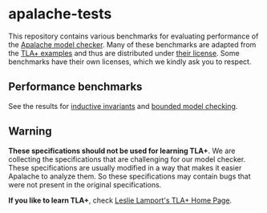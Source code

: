 # apalache-tests

This repository contains various benchmarks for evaluating performance of the
[Apalache model checker](https://github.com/konnov/apalache). Many of these
benchmarks are adapted from the [TLA+
examples](https://github.com/tlaplus/Examples) and thus are distributed under
[their license](https://github.com/tlaplus/Examples/blob/master/LICENSE.md).
Some benchmarks have their own licenses, which we kindly ask you to respect.

## Performance benchmarks

See the results for [inductive invariants](results/001indinv-report.md)
and [bounded model checking](results/002bmc-report.md).

## Warning

**These specifications should not be used for learning TLA+**.
We are collecting the specifications that are challenging for our model checker.
These specifications are usually modified in a way that makes it easier
Apalache to analyze them. So these specifications may contain bugs that were not present in the original specifications.

**If you like to learn TLA+**, check [Leslie Lamport's TLA+ Home Page](http://lamport.azurewebsites.net/tla/tla.html).
